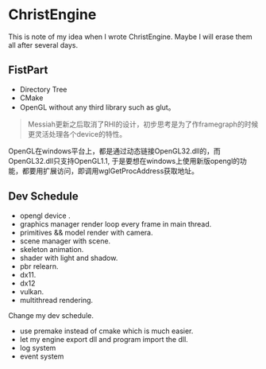 # ChristEngine

This is note of my idea when I wrote ChristEngine. Maybe I will erase them all  after several days.

## FistPart

* Directory Tree
* CMake
* OpenGL without any third library such as glut。

> Messiah更新之后取消了RHI的设计，初步思考是为了作framegraph的时候更灵活处理各个device的特性。

OpenGL在windows平台上，都是通过动态链接OpenGL32.dll的，而OpenGL32.dll只支持OpenGL1.1, 于是要想在windows上使用新版opengl的功能，都要用扩展访问，即调用wglGetProcAddress获取地址。



## Dev Schedule

* opengl device .
* graphics manager render loop every frame in main thread.
* primitives && model render with camera.
* scene manager with scene.
* skeleton animation.
* shader with light and shadow.
* pbr relearn.
* dx11.
* dx12
* vulkan.
* multithread rendering.

Change my dev schedule.

* use premake instead of cmake which is much easier.
* let my engine export dll and program import the dll.
* log system
* event system